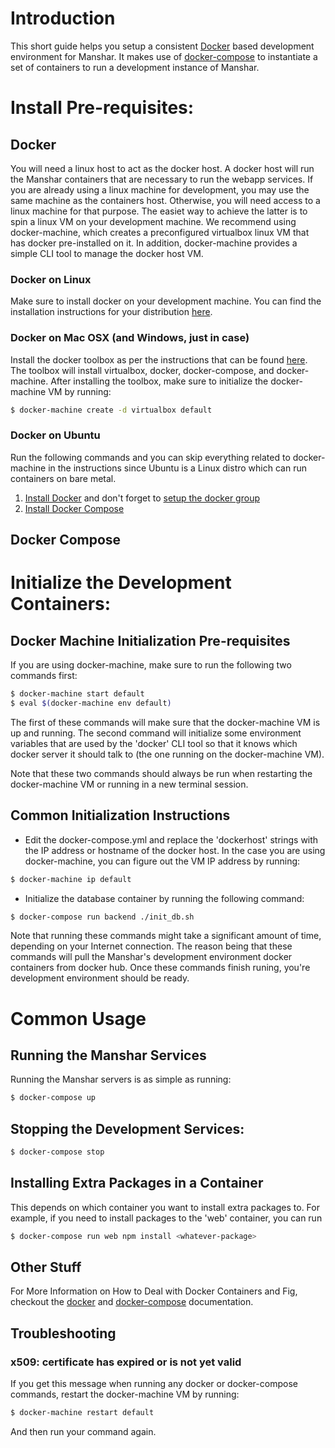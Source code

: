 # Introduction

This short guide helps you setup a consistent [Docker](https://www.docker.com/) based development environment for Manshar. 
It makes use of [docker-compose](https://docs.docker.com/compose/) to instantiate a set of containers to run a development instance of Manshar.

# Install Pre-requisites:
## Docker

You will need a linux host to act as the docker host.
A docker host will run the Manshar containers that are necessary to run the webapp services.
If you are already using a linux machine for development, you may use the same machine as the containers host.
Otherwise, you will need access to a linux machine for that purpose.
The easiet way to achieve the latter is to spin a linux VM on your development machine.
We recommend using docker-machine, which creates a preconfigured virtualbox linux VM that has docker pre-installed on it.
In addition, docker-machine provides a simple CLI tool to manage the docker host VM.

### Docker on Linux

Make sure to install docker on your development machine.
You can find the installation instructions for your distribution [here](https://docs.docker.com/installation/).

### Docker on Mac OSX (and Windows, just in case)

Install the docker toolbox as per the instructions that can be found [here](https://www.docker.com/toolbox). The toolbox will install virtualbox, docker, docker-compose, and docker-machine.
After installing the toolbox, make sure to initialize the docker-machine VM by running:

```bash
$ docker-machine create -d virtualbox default
```

### Docker on Ubuntu

Run the following commands and you can skip everything related to docker-machine in the instructions since Ubuntu is a Linux distro which can run containers on bare metal.

1. [Install Docker](https://docs.docker.com/installation/ubuntulinux/#install) and don't forget to [setup the docker group](https://docs.docker.com/installation/ubuntulinux/#create-a-docker-group)
2. [Install Docker Compose](https://docs.docker.com/compose/install/)

## Docker Compose

# Initialize the Development Containers:

## Docker Machine Initialization Pre-requisites

If you are using docker-machine, make sure to run the following two commands first:
```bash
$ docker-machine start default
$ eval $(docker-machine env default)
```
The first of these commands will make sure that the docker-machine VM is up and running.
The second command will initialize some environment variables that are used by the 'docker' CLI tool so that it knows which docker server it should talk to (the one running on the docker-machine VM).

Note that these two commands should always be run when restarting the docker-machine VM or running in a new terminal session.

## Common Initialization Instructions

* Edit the docker-compose.yml and replace the 'dockerhost' strings with the IP address or hostname of the docker host. In the case you are using docker-machine, you can figure out the VM IP address by running:
```bash
$ docker-machine ip default
```
* Initialize the database container by running the following command:
```bash
$ docker-compose run backend ./init_db.sh
```
Note that running these commands might take a significant amount of time, depending on your Internet connection.
The reason being that these commands will pull the Manshar's development environment docker containers from docker hub.
Once these commands finish runing, you're development environment should be ready.

# Common Usage
## Running the Manshar Services

Running the Manshar servers is as simple as running:
```bash
$ docker-compose up
```

## Stopping the Development Services:

```bash
$ docker-compose stop
```

## Installing Extra Packages in a Container

This depends on which container you want to install extra packages to. 
For example, if you need to install packages to the 'web' container, you can run

```bash
$ docker-compose run web npm install <whatever-package>
```

## Other Stuff
For More Information on How to Deal with Docker Containers and Fig, checkout the [docker](https://docs.docker.com/) and [docker-compose](https://docs.docker.com/compose/) documentation.


## Troubleshooting
### x509: certificate has expired or is not yet valid
If you get this message when running any docker or docker-compose commands, restart the docker-machine VM by running:
```bash
$ docker-machine restart default
```
And then run your command again.
